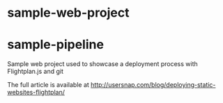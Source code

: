 # sample-web-project
# sample-pipeline
Sample web project used to showcase a deployment process with Flightplan.js and git

The full article is available at http://usersnap.com/blog/deploying-static-websites-flightplan/
